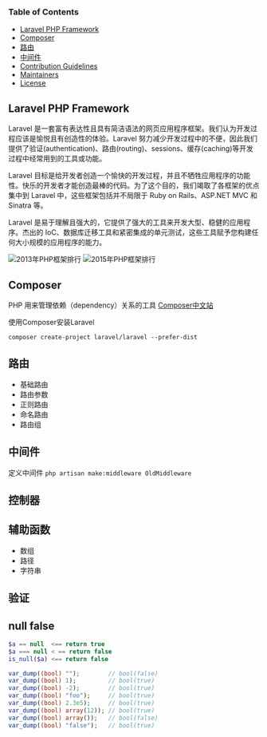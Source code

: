 ### Table of Contents

- [Laravel PHP Framework](#laravel-php-framework)
- [Composer](#composer)
- [路由](#路由)
- [中间件](#中间件)
- [Contribution Guidelines](#contribution-guidelines)
- [Maintainers](#maintainers)
- [License](#license)



## Laravel PHP Framework
Laravel 是一套富有表达性且具有简洁语法的网页应用程序框架。我们认为开发过程应该是愉悦且有创造性的体验。Laravel 努力减少开发过程中的不便，因此我们提供了验证(authentication)、路由(routing)、sessions、缓存(caching)等开发过程中经常用到的工具或功能。

Laravel 目标是给开发者创造一个愉快的开发过程，并且不牺牲应用程序的功能性。快乐的开发者才能创造最棒的代码。为了这个目的，我们竭取了各框架的优点集中到 Laravel 中，这些框架包括并不局限于 Ruby on Rails、ASP.NET MVC 和 Sinatra 等。

Laravel 是易于理解且强大的，它提供了强大的工具来开发大型、稳健的应用程序。杰出的 IoC、数据库迁移工具和紧密集成的单元测试，这些工具赋予您构建任何大小规模的应用程序的能力。



![2013年PHP框架排行](http://pic1.zhimg.com/83ab0ffd8f7c28cb32e3747b1b228dec_b.jpg)
![2015年PHP框架排行](http://pic1.zhimg.com/4fa4f2003a2d089f0ad61db02033daec_r.jpg)

## Composer
PHP 用来管理依赖（dependency）关系的工具
[Composer中文站](http://www.phpcomposer.com/)

使用Composer安装Laravel

`composer create-project laravel/laravel --prefer-dist`

## 路由

- 基础路由
- 路由参数
- 正则路由
- 命名路由
- 路由组


## 中间件

定义中间件
`php artisan make:middleware OldMiddleware`


## 控制器

## 辅助函数
- 数组
- 路径
- 字符串

## 验证

## null false
```php
$a == null  <== return true
$a === null < == return false
is_null($a) <== return false

var_dump((bool) "");        // bool(false)
var_dump((bool) 1);         // bool(true)
var_dump((bool) -2);        // bool(true)
var_dump((bool) "foo");     // bool(true)
var_dump((bool) 2.3e5);     // bool(true)
var_dump((bool) array(12)); // bool(true)
var_dump((bool) array());   // bool(false)
var_dump((bool) "false");   // bool(true)
```
